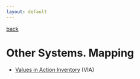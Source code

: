 ```yaml
---
layout: default
---
```

[back](./)

# Other Systems. Mapping

- [Values in Action Inventory](systems/via.md) (VIA)
